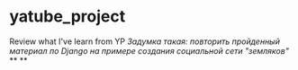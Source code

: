 # yatube_project
Review what I've learn from YP
*Задумка такая: повторить пройденный материал по Django на примере создания социальной сети "земляков"*
**
**
